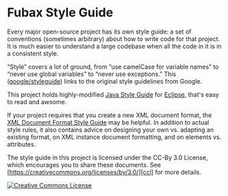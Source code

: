 Fubax Style Guide
=================

Every major open-source project has its own style guide: a set of conventions
(sometimes arbitrary) about how to write code for that project. It is much
easier to understand a large codebase when all the code in it is in a
consistent style.

“Style” covers a lot of ground, from “use camelCase for variable names” to
“never use global variables” to “never use exceptions.” This 
([google/styleguide](https://github.com/google/styleguide)) links to the
original style guidelines from Google.

This project holds highly-modified [Java Style Guide][java] for [Eclipse][ecp], that's easy to read and awsome.

If your project requires that you create a new XML document format, the [XML
Document Format Style Guide][xml] may be helpful. In addition to actual style
rules, it also contains advice on designing your own vs. adapting an existing
format, on XML instance document formatting, and on elements vs. attributes.

The style guide in this project is licensed under the CC-By 3.0 License,
which encourages you to share these documents.
See [https://creativecommons.org/licenses/by/3.0/][ccl] for more details.

<a rel="license" href="https://creativecommons.org/licenses/by/3.0/"><img alt="Creative Commons License" style="border-width:0" src="https://i.creativecommons.org/l/by/3.0/88x31.png" /></a>

[java]: https://github.com/Fubaxiusz/styleguide/blob/master/eclipse-java-jmf-style.xml
[ecp]: https://www.eclipse.org
[xml]: https://google.github.io/styleguide/xmlstyle.html
[ccl]: https://creativecommons.org/licenses/by/3.0/
